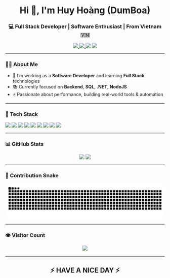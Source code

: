 <!-- PROFILE HEADER -->
<h1 align="center">Hi 👋, I'm Huy Hoàng (DumBoa)</h1>
<h3 align="center">💻 Full Stack Developer | Software Enthusiast | From Vietnam 🇻🇳</h3>

<!-- BADGES -->
<div align="center">
  <a href="https://discord.com/channels/1156644439637368874/1156644440715300887" target="_blank">
    <img src="https://img.shields.io/static/v1?message=Discord&logo=discord&label=&color=7289DA&logoColor=white&style=for-the-badge" height="25" />
  </a>
  <a href="https://gitlab.com/hoanglc645" target="_blank">
    <img src="https://img.shields.io/static/v1?message=GitLab&logo=gitlab&label=&color=FC6D26&logoColor=white&style=for-the-badge" height="25" />
  </a>
  <img src="https://img.shields.io/static/v1?message=HackerRank&logo=hackerrank&label=&color=2EC866&logoColor=white&style=for-the-badge" height="25" />
  <img src="https://img.shields.io/static/v1?message=Gmail&logo=gmail&label=&color=D14836&logoColor=white&style=for-the-badge" height="25" />
</div>

---

### 👨‍💻 About Me

- 🔭 I’m working as a **Software Developer** and learning **Full Stack** technologies  
- 📚 Currently focused on **Backend**, **SQL**, **.NET**, **NodeJS**  
- ⚡ Passionate about performance, building real-world tools & automation

---

### 🚀 Tech Stack

<div align="left">
  <img src="https://cdn.jsdelivr.net/gh/devicons/devicon/icons/csharp/csharp-original.svg" height="40" />
  <img src="https://cdn.jsdelivr.net/gh/devicons/devicon/icons/dot-net/dot-net-plain-wordmark.svg" height="40" />
  <img src="https://cdn.jsdelivr.net/gh/devicons/devicon/icons/nodejs/nodejs-original.svg" height="40" />
  <img src="https://cdn.jsdelivr.net/gh/devicons/devicon/icons/mysql/mysql-original-wordmark.svg" height="40" />
  <img src="https://cdn.jsdelivr.net/gh/devicons/devicon/icons/java/java-original.svg" height="40" />
  <img src="https://cdn.jsdelivr.net/gh/devicons/devicon/icons/html5/html5-original.svg" height="40" />
  <img src="https://cdn.jsdelivr.net/gh/devicons/devicon/icons/css3/css3-original.svg" height="40" />
  <img src="https://cdn.jsdelivr.net/gh/devicons/devicon/icons/javascript/javascript-original.svg" height="40" />
  <img src="https://cdn.jsdelivr.net/gh/devicons/devicon/icons/docker/docker-plain-wordmark.svg" height="40" />
</div>

---

### 📊 GitHub Stats

<div align="center">
  <img src="https://github-readme-stats.vercel.app/api?username=DumBoa&show_icons=true&theme=tokyonight&hide_border=false" height="140"/>
  <img src="https://streak-stats.demolab.com?user=DumBoa&theme=dark&hide_border=false&border_radius=5&mode=daily&order=3" height="140"/>
</div>

---

### 🐍 Contribution Snake

<div align="center">
  <img src="https://raw.githubusercontent.com/DumBoa/DumBoa/output/snake.svg" alt="Snake animation" />
</div>

---

### 👁 Visitor Count

<div align="center">
  <img src="https://visitor-badge.laobi.icu/badge?page_id=DumBoa.DumBoa" />
</div>

---

<h2 align="center">⚡ HAVE A NICE DAY ⚡</h2>
